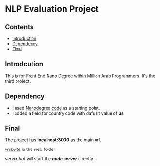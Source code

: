 # NLP Evaluation Project

## Contents
- [Introduction](https://github.com/tarikgad/TG-FEND-04-NLP-Evaluation#Introduction)
- [Dependency](https://github.com/tarikgad/TG-FEND-04-NLP-Evaluation#Dependency)
- [Final](https://github.com/tarikgad/TG-FEND-04-NLP-Evaluation#Final)


## Introdcution
This is for Front End Nano Degree within Million Arab Programmers. It's the third project.

## Dependency
- I used [Nanodegree code](https://github.com/tarikgad/fend/tree/refresh-2019/projects/evaluate-news-nlp) as a starting point.
- I added a field for country code with dafualt value of **us**

## Final
The project has **localhost:3000** as the main url.

[_website_](website/) is the web folder

_server.bat_ will start the **_node server_** directly :)
